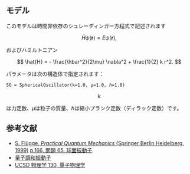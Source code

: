 ## モデル

このモデルは時間非依存のシュレーディンガー方程式で記述されます

$$
  \hat{H} \psi(\pmb{r}) = E \psi(\pmb{r}),
$$

およびハミルトニアン

$$
  \hat{H} = - \frac{\hbar^2}{2\mu} \nabla^2 + \frac{1}{2} k r^2.
$$

パラメータは次の構造体で指定されます：

```
SO = SphericalOscillator(k=1.0, μ=1.0, ℏ=1.0)
```

$$
k
$$

は力定数、$μ$は粒子の質量、$\hbar$は縮小プランク定数（ディラック定数）です。

## 参考文献

  * [S. Flügge, *Practical Quantum Mechanics* (Springer Berlin Heidelberg, 1999)](https://doi.org/10.1007/978-3-642-61995-3) [p.166, 問題 65. 球面振動子](https://archive.org/details/PracticalQuantumMechanicsS.Flgge/page/n183/mode/2up).
  * [量子調和振動子](https://beit.tech/blog/quantum-harmonic-oscillator.html)
  * [UCSD 物理学 130, 量子物理学](https://quantummechanics.ucsd.edu/ph130a/130_notes/node244.html)
